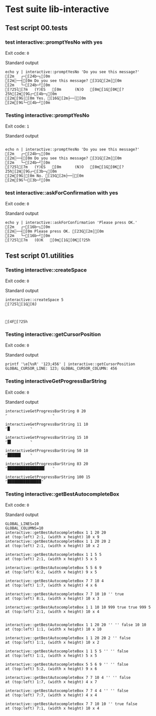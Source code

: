 # Test suite lib-interactive

## Test script 00.tests

### test interactive::promptYesNo with yes



Exit code: `0`

Standard output

```text
echo y | interactive::promptYesNo 'Do you see this message?'
[2m   ┌─[24b─┐[0m
[2m░──┤[0m Do you see this message? [31G[2m│[0m
[2m   └─[24b─┘[0m
[?25l[7m   (Y)ES   [0m      (N)O   [0m[1G[0K[?25h[2m[9G┌─[4b─┐[0m
[2m[9G│[0m Yes. [16G[2m├──░[0m
[2m[9G└─[4b─┘[0m
```

### Testing interactive::promptYesNo



Exit code: `1`

Standard output

```text

echo n | interactive::promptYesNo 'Do you see this message?'
[2m   ┌─[24b─┐[0m
[2m░──┤[0m Do you see this message? [31G[2m│[0m
[2m   └─[24b─┘[0m
[?25l[7m   (Y)ES   [0m      (N)O   [0m[1G[0K[?25h[2m[9G┌─[3b─┐[0m
[2m[9G│[0m No. [15G[2m├──░[0m
[2m[9G└─[3b─┘[0m
```

### test interactive::askForConfirmation with yes



Exit code: `0`

Standard output

```text
echo y | interactive::askForConfirmation 'Please press OK.'
[2m   ┌─[16b─┐[0m
[2m░──┤[0m Please press OK. [23G[2m│[0m
[2m   └─[16b─┘[0m
[?25l[7m   (O)K   [0m[1G[0K[?25h
```

## Test script 01.utilities

### Testing interactive::createSpace



Exit code: `0`

Standard output

```text
interactive::createSpace 5
[?25l[1G[0J



[4F[?25h
```

### Testing interactive::getCursorPosition



Exit code: `0`

Standard output

```text
printf '\e[%sR' '123;456' | interactive::getCursorPosition
GLOBAL_CURSOR_LINE: 123; GLOBAL_CURSOR_COLUMN: 456
```

### Testing interactiveGetProgressBarString



Exit code: `0`

Standard output

```text
interactiveGetProgressBarString 0 20
⌜                    ⌝

interactiveGetProgressBarString 11 10
⌜█         ⌝

interactiveGetProgressBarString 15 10
⌜█▌        ⌝

interactiveGetProgressBarString 50 10
⌜█████▉    ⌝

interactiveGetProgressBarString 83 20
⌜████████████████▌   ⌝

interactiveGetProgressBarString 100 15
⌜███████████████⌝
```

### Testing interactive::getBestAutocompleteBox



Exit code: `0`

Standard output

```text
GLOBAL_LINES=10
GLOBAL_COLUMNS=10
interactive::getBestAutocompleteBox 1 1 20 20
at (top:left) 2:1, (width x height) 10 x 9
interactive::getBestAutocompleteBox 1 1 20 20 2
at (top:left) 2:1, (width x height) 10 x 2

interactive::getBestAutocompleteBox 1 1 5 5
at (top:left) 2:1, (width x height) 5 x 5

interactive::getBestAutocompleteBox 5 5 6 9
at (top:left) 6:2, (width x height) 9 x 5

interactive::getBestAutocompleteBox 7 7 10 4
at (top:left) 1:7, (width x height) 4 x 6

interactive::getBestAutocompleteBox 7 7 10 10 '' true
at (top:left) 8:1, (width x height) 10 x 3

interactive::getBestAutocompleteBox 1 1 10 10 999 true true 999 5
at (top:left) 2:1, (width x height) 10 x 4


interactive::getBestAutocompleteBox 1 1 20 20 '' '' false 10 10
at (top:left) 1:1, (width x height) 10 x 10

interactive::getBestAutocompleteBox 1 1 20 20 2 '' false
at (top:left) 1:1, (width x height) 10 x 2

interactive::getBestAutocompleteBox 1 1 5 5 '' '' false
at (top:left) 1:1, (width x height) 5 x 5

interactive::getBestAutocompleteBox 5 5 6 9 '' '' false
at (top:left) 5:2, (width x height) 9 x 6

interactive::getBestAutocompleteBox 7 7 10 4 '' '' false
at (top:left) 1:7, (width x height) 4 x 7

interactive::getBestAutocompleteBox 7 7 4 4 '' '' false
at (top:left) 7:7, (width x height) 4 x 4

interactive::getBestAutocompleteBox 7 7 10 10 '' true false
at (top:left) 7:1, (width x height) 10 x 4
```

